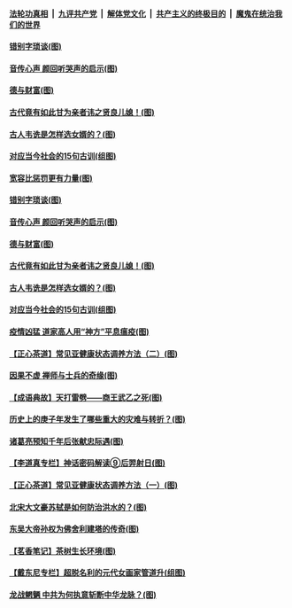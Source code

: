 ####  [法轮功真相](../../../../basic/blob/master/README.md?t=07021002) &nbsp;|&nbsp; [九评共产党](../../../../9ping.md/blob/master/README.md?t=07021002) &nbsp;|&nbsp; [解体党文化](../../../../jtdwh.md/blob/master/README.md?t=07021002)  &nbsp;|&nbsp; [共产主义的终极目的](../../../../gczydzjmd.md/blob/master/README.md?t=07021002) &nbsp;|&nbsp; [魔鬼在统治我们的世界](../../../../mgztzwmdsj.md/blob/master/README.md?t=07021002) 

#### [错别字琐谈(图)](../pages/p7/938316.md?t=07021002) 

#### [音传心声 颜回听哭声的启示(图)](../pages/p7/938099.md?t=07021002) 

#### [德与财富(图)](../pages/p7/938218.md?t=07021002) 

#### [古代竟有如此甘为亲者讳之贤良儿媳！(图)](../pages/p7/938117.md?t=07021002) 

#### [古人韦诜是怎样选女婿的？(图)](../pages/p7/938100.md?t=07021002) 

#### [对应当今社会的15句古训(组图)](../pages/p7/938097.md?t=07021002) 

#### [宽容比惩罚更有力量(图)](../pages/p7/938280.md?t=07021002) 

#### [错别字琐谈(图)](../pages/p7/938316.md?t=07021002) 

#### [音传心声 颜回听哭声的启示(图)](../pages/p7/938099.md?t=07021002) 

#### [德与财富(图)](../pages/p7/938218.md?t=07021002) 

#### [古代竟有如此甘为亲者讳之贤良儿媳！(图)](../pages/p7/938117.md?t=07021002) 

#### [古人韦诜是怎样选女婿的？(图)](../pages/p7/938100.md?t=07021002) 

#### [对应当今社会的15句古训(组图)](../pages/p7/938097.md?t=07021002) 

#### [疫情凶猛 道家高人用“神方”平息瘟疫(图)](../pages/p7/938004.md?t=07021002) 

#### [【正心茶道】常见亚健康状态调养方法（二）(图)](../pages/p7/937559.md?t=07021002) 

#### [因果不虚 禅师与士兵的奇缘(图)](../pages/p7/938092.md?t=07021002) 

#### [【成语典故】天打雷劈——商王武乙之死(图)](../pages/p7/937782.md?t=07021002) 

#### [历史上的庚子年发生了哪些重大的灾难与转折？(图)](../pages/p7/937991.md?t=07021002) 

#### [诸葛亮预知千年后张献忠际遇(图)](../pages/p7/937564.md?t=07021002) 

#### [【李道真专栏】神话密码解读⑨后羿射日(图)](../pages/p7/937560.md?t=07021002) 

#### [【正心茶道】常见亚健康状态调养方法（一）(图)](../pages/p7/937556.md?t=07021002) 

#### [北宋大文豪苏轼是如何防治洪水的？(图)](../pages/p7/937874.md?t=07021002) 

#### [东吴大帝孙权为佛舍利建塔的传奇(图)](../pages/p7/937764.md?t=07021002) 

#### [【茗香笔记】茶树生长环境(图)](../pages/p7/937562.md?t=07021002) 

#### [【戴东尼专栏】超脱名利的元代女画家管道升(组图)](../pages/p7/935043.md?t=07021002) 

#### [龙战魍魉 中共为何执意斩断中华龙脉？(图)](../pages/p7/937761.md?t=07021002) 

